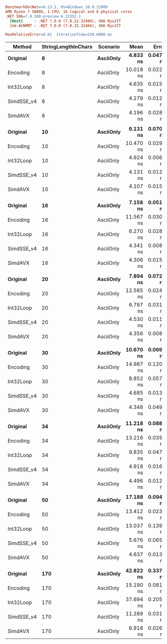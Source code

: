 ``` ini

BenchmarkDotNet=v0.13.1, OS=Windows 10.0.22000
AMD Ryzen 7 5800X, 1 CPU, 16 logical and 8 physical cores
.NET SDK=7.0.100-preview.6.22352.1
  [Host]     : .NET 7.0.0 (7.0.22.32404), X86 RyuJIT
  Job-ACNMMT : .NET 7.0.0 (7.0.22.32404), X86 RyuJIT

MaxRelativeError=0.01  IterationTime=250.0000 ms  

```
|     Method | StringLengthInChars |  Scenario |      Mean |     Error |    StdDev | Ratio | RatioSD |
|----------- |-------------------- |---------- |----------:|----------:|----------:|------:|--------:|
|   **Original** |                   **8** | **AsciiOnly** |  **4.833 ns** | **0.0475 ns** | **0.0421 ns** |  **1.15** |    **0.01** |
|   Encoding |                   8 | AsciiOnly | 10.018 ns | 0.0221 ns | 0.0196 ns |  2.39 |    0.01 |
|  Int32Loop |                   8 | AsciiOnly |  4.635 ns | 0.0152 ns | 0.0135 ns |  1.10 |    0.01 |
| SimdSSE_v4 |                   8 | AsciiOnly |  4.279 ns | 0.0122 ns | 0.0108 ns |  1.02 |    0.01 |
|    SimdAVX |                   8 | AsciiOnly |  4.196 ns | 0.0284 ns | 0.0252 ns |  1.00 |    0.00 |
|            |                     |           |           |           |           |       |         |
|   **Original** |                  **10** | **AsciiOnly** |  **6.131 ns** | **0.0708 ns** | **0.0696 ns** |  **1.49** |    **0.02** |
|   Encoding |                  10 | AsciiOnly | 10.470 ns | 0.0297 ns | 0.0277 ns |  2.55 |    0.01 |
|  Int32Loop |                  10 | AsciiOnly |  4.924 ns | 0.0067 ns | 0.0056 ns |  1.20 |    0.00 |
| SimdSSE_v4 |                  10 | AsciiOnly |  4.131 ns | 0.0125 ns | 0.0117 ns |  1.01 |    0.00 |
|    SimdAVX |                  10 | AsciiOnly |  4.107 ns | 0.0153 ns | 0.0136 ns |  1.00 |    0.00 |
|            |                     |           |           |           |           |       |         |
|   **Original** |                  **16** | **AsciiOnly** |  **7.158 ns** | **0.0514 ns** | **0.0456 ns** |  **1.66** |    **0.01** |
|   Encoding |                  16 | AsciiOnly | 11.567 ns | 0.0303 ns | 0.0237 ns |  2.69 |    0.01 |
|  Int32Loop |                  16 | AsciiOnly |  6.270 ns | 0.0285 ns | 0.0267 ns |  1.46 |    0.01 |
| SimdSSE_v4 |                  16 | AsciiOnly |  4.341 ns | 0.0088 ns | 0.0069 ns |  1.01 |    0.00 |
|    SimdAVX |                  16 | AsciiOnly |  4.306 ns | 0.0151 ns | 0.0134 ns |  1.00 |    0.00 |
|            |                     |           |           |           |           |       |         |
|   **Original** |                  **20** | **AsciiOnly** |  **7.894 ns** | **0.0721 ns** | **0.0674 ns** |  **1.81** |    **0.02** |
|   Encoding |                  20 | AsciiOnly | 12.565 ns | 0.0248 ns | 0.0207 ns |  2.88 |    0.00 |
|  Int32Loop |                  20 | AsciiOnly |  6.797 ns | 0.0318 ns | 0.0282 ns |  1.56 |    0.01 |
| SimdSSE_v4 |                  20 | AsciiOnly |  4.530 ns | 0.0118 ns | 0.0104 ns |  1.04 |    0.00 |
|    SimdAVX |                  20 | AsciiOnly |  4.356 ns | 0.0089 ns | 0.0079 ns |  1.00 |    0.00 |
|            |                     |           |           |           |           |       |         |
|   **Original** |                  **30** | **AsciiOnly** | **10.670 ns** | **0.0697 ns** | **0.0618 ns** |  **2.45** |    **0.03** |
|   Encoding |                  30 | AsciiOnly | 14.987 ns | 0.1200 ns | 0.1122 ns |  3.45 |    0.05 |
|  Int32Loop |                  30 | AsciiOnly |  8.852 ns | 0.0572 ns | 0.0507 ns |  2.04 |    0.02 |
| SimdSSE_v4 |                  30 | AsciiOnly |  4.685 ns | 0.0139 ns | 0.0130 ns |  1.08 |    0.01 |
|    SimdAVX |                  30 | AsciiOnly |  4.348 ns | 0.0499 ns | 0.0443 ns |  1.00 |    0.00 |
|            |                     |           |           |           |           |       |         |
|   **Original** |                  **34** | **AsciiOnly** | **11.218 ns** | **0.0880 ns** | **0.0823 ns** |  **2.50** |    **0.02** |
|   Encoding |                  34 | AsciiOnly | 13.216 ns | 0.0353 ns | 0.0295 ns |  2.94 |    0.01 |
|  Int32Loop |                  34 | AsciiOnly |  9.835 ns | 0.0474 ns | 0.0420 ns |  2.19 |    0.01 |
| SimdSSE_v4 |                  34 | AsciiOnly |  4.918 ns | 0.0168 ns | 0.0149 ns |  1.09 |    0.00 |
|    SimdAVX |                  34 | AsciiOnly |  4.496 ns | 0.0124 ns | 0.0110 ns |  1.00 |    0.00 |
|            |                     |           |           |           |           |       |         |
|   **Original** |                  **50** | **AsciiOnly** | **17.188 ns** | **0.0945 ns** | **0.0837 ns** |  **3.71** |    **0.02** |
|   Encoding |                  50 | AsciiOnly | 13.412 ns | 0.0234 ns | 0.0207 ns |  2.89 |    0.01 |
|  Int32Loop |                  50 | AsciiOnly | 13.037 ns | 0.1392 ns | 0.1302 ns |  2.81 |    0.03 |
| SimdSSE_v4 |                  50 | AsciiOnly |  5.676 ns | 0.0650 ns | 0.1454 ns |  1.22 |    0.03 |
|    SimdAVX |                  50 | AsciiOnly |  4.637 ns | 0.0135 ns | 0.0126 ns |  1.00 |    0.00 |
|            |                     |           |           |           |           |       |         |
|   **Original** |                 **170** | **AsciiOnly** | **42.822 ns** | **0.3375 ns** | **0.2635 ns** |  **6.19** |    **0.03** |
|   Encoding |                 170 | AsciiOnly | 15.190 ns | 0.0818 ns | 0.0725 ns |  2.20 |    0.01 |
|  Int32Loop |                 170 | AsciiOnly | 37.694 ns | 0.2051 ns | 0.1713 ns |  5.45 |    0.03 |
| SimdSSE_v4 |                 170 | AsciiOnly | 11.289 ns | 0.0313 ns | 0.0261 ns |  1.63 |    0.01 |
|    SimdAVX |                 170 | AsciiOnly |  6.918 ns | 0.0266 ns | 0.0249 ns |  1.00 |    0.00 |
